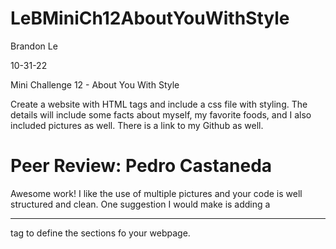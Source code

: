 # LeBMiniCh12AboutYouWithStyle

Brandon Le

10-31-22

Mini Challenge 12 - About You With Style

Create a website with HTML tags and include a css file with styling. The details will include some facts about myself, my favorite foods, and I also included pictures as well. There is a link to my Github as well.


# Peer Review: Pedro Castaneda
Awesome work! I like the use of multiple pictures and your code is well structured and clean. One suggestion I would make is adding a <hr> tag to define the sections fo your webpage.
